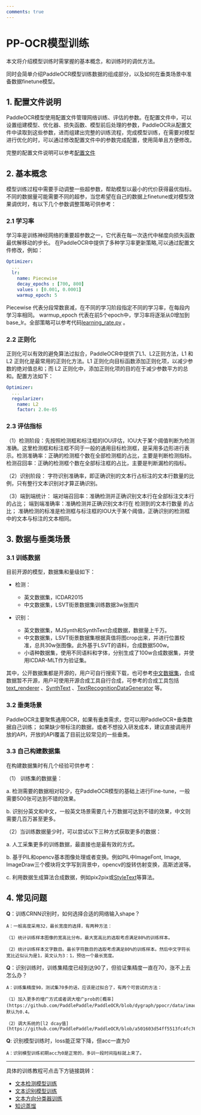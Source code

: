 ```yaml
---
comments: true
---
```


# PP-OCR模型训练

本文将介绍模型训练时需掌握的基本概念，和训练时的调优方法。

同时会简单介绍PaddleOCR模型训练数据的组成部分，以及如何在垂类场景中准备数据finetune模型。

## 1. 配置文件说明

PaddleOCR模型使用配置文件管理网络训练、评估的参数。在配置文件中，可以设置组建模型、优化器、损失函数、模型前后处理的参数，PaddleOCR从配置文件中读取到这些参数，进而组建出完整的训练流程，完成模型训练，在需要对模型进行优化的时，可以通过修改配置文件中的参数完成配置，使用简单且方便修改。

完整的配置文件说明可以参考[配置文件](./config.md)

## 2. 基本概念

模型训练过程中需要手动调整一些超参数，帮助模型以最小的代价获得最优指标。不同的数据量可能需要不同的超参，当您希望在自己的数据上finetune或对模型效果调优时，有以下几个参数调整策略可供参考：

### 2.1 学习率

学习率是训练神经网络的重要超参数之一，它代表在每一次迭代中梯度向损失函数最优解移动的步长。
在PaddleOCR中提供了多种学习率更新策略,可以通过配置文件修改，例如：

```yaml linenums="1"
Optimizer:
  ...
  lr:
    name: Piecewise
    decay_epochs : [700, 800]
    values : [0.001, 0.0001]
    warmup_epoch: 5
```

Piecewise 代表分段常数衰减，在不同的学习阶段指定不同的学习率，在每段内学习率相同。
warmup_epoch 代表在前5个epoch中，学习率将逐渐从0增加到base_lr。全部策略可以参考代码[learning_rate.py](../../ppocr/optimizer/learning_rate.py) 。

### 2.2 正则化

正则化可以有效的避免算法过拟合，PaddleOCR中提供了L1、L2正则方法，L1 和 L2 正则化是最常用的正则化方法。L1 正则化向目标函数添加正则化项，以减少参数的绝对值总和；而 L2 正则化中，添加正则化项的目的在于减少参数平方的总和。配置方法如下：

```yaml linenums="1"
Optimizer:
  ...
  regularizer:
    name: L2
    factor: 2.0e-05
```

### 2.3 评估指标

（1）检测阶段：先按照检测框和标注框的IOU评估，IOU大于某个阈值判断为检测准确。这里检测框和标注框不同于一般的通用目标检测框，是采用多边形进行表示。检测准确率：正确的检测框个数在全部检测框的占比，主要是判断检测指标。检测召回率：正确的检测框个数在全部标注框的占比，主要是判断漏检的指标。

（2）识别阶段： 字符识别准确率，即正确识别的文本行占标注的文本行数量的比例，只有整行文本识别对才算正确识别。

（3）端到端统计： 端对端召回率：准确检测并正确识别文本行在全部标注文本行的占比； 端到端准确率：准确检测并正确识别文本行在 检测到的文本行数量 的占比； 准确检测的标准是检测框与标注框的IOU大于某个阈值，正确识别的检测框中的文本与标注的文本相同。

## 3. 数据与垂类场景

### 3.1 训练数据

目前开源的模型，数据集和量级如下：

- 检测：
  - 英文数据集，ICDAR2015
  - 中文数据集，LSVT街景数据集训练数据3w张图片

- 识别：
  - 英文数据集，MJSynth和SynthText合成数据，数据量上千万。
  - 中文数据集，LSVT街景数据集根据真值将图crop出来，并进行位置校准，总共30w张图像。此外基于LSVT的语料，合成数据500w。
  - 小语种数据集，使用不同语料和字体，分别生成了100w合成数据集，并使用ICDAR-MLT作为验证集。

其中，公开数据集都是开源的，用户可自行搜索下载，也可参考[中文数据集](../../datasets/datasets.md)，合成数据暂不开源，用户可使用开源合成工具自行合成，可参考的合成工具包括[text_renderer](https://github.com/Sanster/text_renderer) 、[SynthText](https://github.com/ankush-me/SynthText) 、[TextRecognitionDataGenerator](https://github.com/Belval/TextRecognitionDataGenerator) 等。

### 3.2 垂类场景

PaddleOCR主要聚焦通用OCR，如果有垂类需求，您可以用PaddleOCR+垂类数据自己训练；
如果缺少带标注的数据，或者不想投入研发成本，建议直接调用开放的API，开放的API覆盖了目前比较常见的一些垂类。

### 3.3 自己构建数据集

在构建数据集时有几个经验可供参考：

（1） 训练集的数据量：

a. 检测需要的数据相对较少，在PaddleOCR模型的基础上进行Fine-tune，一般需要500张可达到不错的效果。

b. 识别分英文和中文，一般英文场景需要几十万数据可达到不错的效果，中文则需要几百万甚至更多。

（2）当训练数据量少时，可以尝试以下三种方式获取更多的数据：

a. 人工采集更多的训练数据，最直接也是最有效的方式。

b. 基于PIL和opencv基本图像处理或者变换。例如PIL中ImageFont, Image, ImageDraw三个模块将文字写到背景中，opencv的旋转仿射变换，高斯滤波等。

c. 利用数据生成算法合成数据，例如pix2pix或[StyleText](https://github.com/PFCCLab/StyleText)等算法。

## 4. 常见问题

**Q**：训练CRNN识别时，如何选择合适的网络输入shape？

    A：一般高度采用32，最长宽度的选择，有两种方法：

    （1）统计训练样本图像的宽高比分布。最大宽高比的选取考虑满足80%的训练样本。

    （2）统计训练样本文字数目。最长字符数目的选取考虑满足80%的训练样本。然后中文字符长宽比近似认为是1，英文认为3：1，预估一个最长宽度。

**Q**：识别训练时，训练集精度已经到达90了，但验证集精度一直在70，涨不上去怎么办？

    A：训练集精度90，测试集70多的话，应该是过拟合了，有两个可尝试的方法：

    （1）加入更多的增广方式或者调大增广prob的[概率](https://github.com/PaddlePaddle/PaddleOCR/blob/dygraph/ppocr/data/imaug/rec_img_aug.py#L341)，默认为0.4。

    （2）调大系统的[l2 dcay值](https://github.com/PaddlePaddle/PaddleOCR/blob/a501603d54ff5513fc4fc760319472e59da25424/configs/rec/ch_ppocr_v1.1/rec_chinese_lite_train_v1.1.yml#L47)

**Q**: 识别模型训练时，loss能正常下降，但acc一直为0

    A：识别模型训练初期acc为0是正常的，多训一段时间指标就上来了。

***

具体的训练教程可点击下方链接跳转：

- [文本检测模型训练](./detection.md)
- [文本识别模型训练](./recognition.md)
- [文本方向分类器训练](./angle_class.md)
- [知识蒸馏](../model_compress/knowledge_distillation.md)

